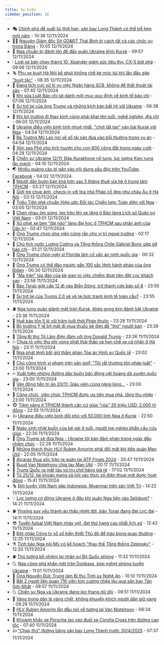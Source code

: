 ```yaml
---
title: Sự kiện
sidebar_position: 16
---
```


<!-- dantri-su-kien:START -->
- 🎭 [Chính phủ đề xuất lùi thời hạn, sân bay Long Thành có thể trễ hẹn một năm](https://dantri.com.vn/xa-hoi/chinh-phu-de-xuat-lui-thoi-han-san-bay-long-thanh-co-the-tre-hen-mot-nam-20241112173350763.htm) - 10:36 12/11/2024
- 👨‍🏫 [Nguyên Giám đốc Sở GD&amp;ĐT Thái Bình bị cách tất cả các chức vụ trong Đảng](https://dantri.com.vn/xa-hoi/nguyen-giam-doc-so-gddt-thai-binh-bi-cach-tat-ca-cac-chuc-vu-trong-dang-20241112163518795.htm) - 10:05 12/11/2024
- 🌮 [Nga chuẩn bị đánh lớn để đẩy quân Ukraine khỏi Kursk](https://dantri.com.vn/the-gioi/nga-chuan-bi-danh-lon-de-day-quan-ukraine-khoi-kursk-20241112151850955.htm) - 09:57 12/11/2024
- 🕯 [Loạt xe bán chạy tháng 10: Xpander giảm sức tiêu thụ, CX-5 bứt phá](https://dantri.com.vn/o-to-xe-may/loat-xe-ban-chay-thang-10-xpander-giam-suc-tieu-thu-cx-5-but-pha-20241112104619982.htm) - 09:06 12/11/2024
- 🪜 [Phụ xe buýt Hà Nội kể phút khống chế kẻ móc túi khi lần đầu gặp &quot;buýt tặc&quot;](https://dantri.com.vn/lao-dong-viec-lam/phu-xe-buyt-ha-noi-ke-phut-khong-che-ke-moc-tui-khi-lan-dau-gap-buyt-tac-20241112142146032.htm) - 08:35 12/11/2024
- 🐘 [Đang tích cực xử lý vụ việc Ngân hàng SCB, không để thất thoát tài sản](https://dantri.com.vn/xa-hoi/dang-tich-cuc-xu-ly-vu-viec-ngan-hang-scb-khong-de-that-thoat-tai-san-20241111224505617.htm) - 07:45 12/11/2024
- 🤔 [Khi sửa Luật Báo chí sẽ dành một mục quy định về kinh tế báo chí](https://dantri.com.vn/xa-hoi/khi-sua-luat-bao-chi-se-danh-mot-muc-quy-dinh-ve-kinh-te-bao-chi-20241112132858093.htm) - 07:06 12/11/2024
- 🧠 [Sự trở lại của ông Trump và những kịch bản bất lợi với Ukraine](https://dantri.com.vn/the-gioi/su-tro-lai-cua-ong-trump-va-nhung-kich-ban-bat-loi-voi-ukraine-20241112132301917.htm) - 06:38 12/11/2024
- 📝 [Khi bộ trưởng đi thay kính cũng phải khai tên tuổi, nghề nghiệp, địa chỉ](https://dantri.com.vn/xa-hoi/khi-bo-truong-di-thay-kinh-cung-phai-khai-ten-tuoi-nghe-nghiep-dia-chi-20241112122148763.htm) - 06:03 12/11/2024
- 🦏 [Ukraine điều viện binh tinh nhuệ nhất, &quot;chơi tất tay&quot; ván bài Kursk với Nga](https://dantri.com.vn/the-gioi/ukraine-dieu-vien-binh-tinh-nhue-nhat-choi-tat-tay-van-bai-kursk-voi-nga-20241112112001080.htm) - 04:54 12/11/2024
- 🥰 [Bà Trương Mỹ Lan nói về số tài sản đưa vào bồi thường trong vụ án](https://dantri.com.vn/phap-luat/ba-truong-my-lan-noi-ve-so-tai-san-dua-vao-boi-thuong-trong-vu-an-20241112111808386.htm) - 04:54 12/11/2024
- 🤗 [Xôn xao Phó chủ tịch huyện cho con 600 công đất trong ngày cưới](https://dantri.com.vn/xa-hoi/xon-xao-pho-chu-tich-huyen-cho-con-600-cong-dat-trong-ngay-cuoi-20241112111548978.htm) - 04:28 12/11/2024
- 🌈 [Chiến sự Ukraine 12/11: Đập Kurakhove nổ tung, lực lượng Kiev rung lắc mạnh](https://dantri.com.vn/the-gioi/chien-su-ukraine-1211-dap-kurakhove-no-tung-luc-luong-kiev-rung-lac-manh-20241112103955275.htm) - 04:10 12/11/2024
- 🌏 [Nhiều quảng cáo bị gắn vào nội dung xấu độc trên YouTube, Facebook](https://dantri.com.vn/suc-manh-so/nhieu-quang-cao-bi-gan-vao-noi-dung-xau-doc-tren-youtube-facebook-20241112105844227.htm) - 04:02 12/11/2024
- 💄 [Người dân buôn bán khá hơn sau 5 tháng thuê vỉa hè ở trung tâm TPHCM](https://dantri.com.vn/xa-hoi/nguoi-dan-buon-ban-kha-hon-sau-5-thang-thue-via-he-o-trung-tam-tphcm-20241111214321879.htm) - 03:27 12/11/2024
- 👺 [Giới trẻ chụp ảnh, check-in với tòa nhà Pháp cổ đẹp như châu Âu ở Hà Nội](https://dantri.com.vn/doi-song/gioi-tre-chup-anh-check-in-voi-toa-nha-phap-co-dep-nhu-chau-au-o-ha-noi-20241112074833946.htm) - 03:13 12/11/2024
- 👹 [Triều Tiên phê chuẩn Hiệp ước Đối tác Chiến lược Toàn diện với Nga](https://dantri.com.vn/the-gioi/trieu-tien-phe-chuan-hiep-uoc-doi-tac-chien-luoc-toan-dien-voi-nga-20241112095006058.htm) - 03:05 12/11/2024
- 🌊 [Chen nhau ôm súng, leo trèo lên xe tăng ở Bảo tàng Lịch sử Quân sự Việt Nam](https://dantri.com.vn/du-lich/chen-nhau-om-sung-leo-treo-len-xe-tang-o-bao-tang-lich-su-quan-su-viet-nam-20241112095147549.htm) - 03:01 12/11/2024
- 🤠 [Xử phạt xe ben &quot;đại náo&quot; làng đại học ở TPHCM sau phản ánh của Dân trí](https://dantri.com.vn/xa-hoi/xu-phat-xe-ben-dai-nao-lang-dai-hoc-o-tphcm-sau-phan-anh-cua-dan-tri-20241112093729254.htm) - 02:47 12/11/2024
- 🎊 [Ông Trump chọn ứng viên cứng rắn cho vị trí ngoại trưởng](https://dantri.com.vn/the-gioi/ong-trump-chon-ung-vien-cung-ran-cho-vi-tri-ngoai-truong-20241112091744638.htm) - 02:17 12/11/2024
- 🐘 [Chủ tịch nước Lương Cường và Tổng thống Chile Gabriel Boric gặp gỡ báo chí](https://dantri.com.vn/xa-hoi/chu-tich-nuoc-luong-cuong-va-tong-thong-chile-gabriel-boric-gap-go-bao-chi-20241112082031434.htm) - 01:21 12/11/2024
- 💂 [Ông Trump chọn nghị sĩ Florida làm cố vấn an ninh quốc gia](https://dantri.com.vn/the-gioi/ong-trump-chon-nghi-si-florida-lam-co-van-an-ninh-quoc-gia-20241112072603079.htm) - 00:32 12/11/2024
- 👹 [Ông Trump có thể đảo ngược gần 100 sắc lệnh hành pháp của ông Biden](https://dantri.com.vn/the-gioi/ong-trump-co-the-dao-nguoc-gan-100-sac-lenh-hanh-phap-cua-ong-biden-20241112072653132.htm) - 00:30 12/11/2024
- 🦒 [&quot;Ma trận&quot; lừa đảo của kẻ gian từ việc chiếm đoạt tiền đặt cọc khách sạn](https://dantri.com.vn/du-lich/ma-tran-lua-dao-cua-ke-gian-tu-viec-chiem-doat-tien-dat-coc-khach-san-20241111200234062.htm) - 23:56 11/11/2024
- 🗽 [Bão Toraji giật cấp 12 đi vào Biển Đông, trở thành cơn bão số 8](https://dantri.com.vn/xa-hoi/bao-toraji-giat-cap-12-di-vao-bien-dong-tro-thanh-con-bao-so-8-20241112063908118.htm) - 23:55 11/11/2024
- 💄 [Sự trở lại của Trump 2.0 sẽ vẽ lại bức tranh kinh tế toàn cầu?](https://dantri.com.vn/kinh-doanh/su-tro-lai-cua-trump-20-se-ve-lai-buc-tranh-kinh-te-toan-cau-20241102231343173.htm) - 23:55 11/11/2024
- ⛽️ [Nga tung quân giành mặt trận Kursk, khép gọng kìm đánh bật Ukraine](https://dantri.com.vn/the-gioi/nga-tung-quan-gianh-mat-tran-kursk-khep-gong-kim-danh-bat-ukraine-20241111230956826.htm) - 23:36 11/11/2024
- 🥷 [Huế bảo tồn 5 lò vôi trăm tuổi thời Pháp thuộc](https://dantri.com.vn/xa-hoi/hue-bao-ton-5-lo-voi-tram-tuoi-thoi-phap-thuoc-20241111171953055.htm) - 23:28 11/11/2024
- 🤖 [Bộ trưởng Y tế bịt mặt đi mua thuốc kê đơn để &quot;thử&quot; người bán](https://dantri.com.vn/xa-hoi/bo-truong-y-te-bit-mat-di-mua-thuoc-ke-don-de-thu-nguoi-ban-20241111222651943.htm) - 23:26 11/11/2024
- 🌊 [Tổng Bí thư Tô Lâm điện đàm với ông Donald Trump](https://dantri.com.vn/xa-hoi/tong-bi-thu-to-lam-dien-dam-voi-ong-donald-trump-20241112062154049.htm) - 23:26 11/11/2024
- 🔥 [Chưa rõ việc thu phí vùng phát thải thấp và hạn chế xe cá nhân ở Hà Nội](https://dantri.com.vn/xa-hoi/chua-ro-viec-thu-phi-vung-phat-thai-thap-va-han-che-xe-ca-nhan-o-ha-noi-20241111095952022.htm) - 23:11 11/11/2024
- 🦏 [Nga phát lệnh bắt giữ thẩm phán Tòa án Hình sự Quốc tế](https://dantri.com.vn/the-gioi/nga-phat-lenh-bat-giu-tham-phan-toa-an-hinh-su-quoc-te-20241112055930080.htm) - 23:02 11/11/2024
- 🐘 [Chủ công trình vi phạm trên sân golf: &quot;Tôi rất thượng tôn pháp luật&quot;](https://dantri.com.vn/xa-hoi/chu-cong-trinh-vi-pham-tren-san-golf-toi-rat-thuong-ton-phap-luat-20241111205144314.htm) - 23:00 11/11/2024
- 🔥 [Xuất hiện những đường dây buôn bán động vật hoang dã xuyên quốc gia](https://dantri.com.vn/phap-luat/xuat-hien-nhung-duong-day-buon-ban-dong-vat-hoang-da-xuyen-quoc-gia-20241111150032700.htm) - 23:00 11/11/2024
- 💼 [Vận động tiền tri ân 20/11: Giáo viên cũng nặng lòng...](https://dantri.com.vn/giao-duc/van-dong-tien-tri-an-2011-giao-vien-cung-nang-long-20241111155256687.htm) - 23:00 11/11/2024
- 🚀 [Công chức, viên chức TPHCM được ưu tiên mua nhà, tăng thu nhập](https://dantri.com.vn/lao-dong-viec-lam/cong-chuc-vien-chuc-tphcm-duoc-uu-tien-mua-nha-tang-thu-nhap-20241111004902867.htm) - 23:00 11/11/2024
- 🐵 [Tiệm vàng ở TPHCM thành căn cứ giúp &quot;rửa&quot; 20 triệu USD, 2.000 tỷ đồng](https://dantri.com.vn/phap-luat/tiem-vang-o-tphcm-thanh-can-cu-giup-rua-20-trieu-usd-2000-ty-dong-20241111155255881.htm) - 22:55 11/11/2024
- 👍 [Ukraine điều viện binh đối phó với 50.000 lính Nga ở Kursk](https://dantri.com.vn/the-gioi/ukraine-dieu-vien-binh-doi-pho-voi-50000-linh-nga-o-kursk-20241112052125040.htm) - 22:50 11/11/2024
- 🚦 [Ngày sinh nhật buồn của bé gái 4 tuổi, người mẹ nghèo khẩn cầu cứu giúp](https://dantri.com.vn/tam-long-nhan-ai/ngay-sinh-nhat-buon-cua-be-gai-4-tuoi-nguoi-me-ngheo-khan-cau-cuu-giup-20241108191211058.htm) - 22:30 11/11/2024
- 🥸 [Ông Trump sẽ đưa Nga - Ukraine tới bàn đàm phán trong ngày đầu nhậm chức](https://dantri.com.vn/the-gioi/ong-trump-se-dua-nga-ukraine-toi-ban-dam-phan-trong-ngay-dau-nham-chuc-20241111182908464.htm) - 22:28 11/11/2024
- 🥷 [Những thách thức HLV Ruben Amorim phải đối mặt khi tiếp quản Man Utd](https://dantri.com.vn/the-thao/nhung-thach-thuc-hlv-ruben-amorim-phai-doi-mat-khi-tiep-quan-man-utd-20241111202624798.htm) - 22:05 11/11/2024
- 🤡 [Alcaraz thua sốc trận ra quân tại ATP Finals 2024](https://dantri.com.vn/the-thao/alcaraz-thua-soc-tran-ra-quan-tai-atp-finals-2024-20241112034402020.htm) - 20:47 11/11/2024
- 🥳 [Ruud Van Nistelrooy chia tay Man Utd](https://dantri.com.vn/the-thao/ruud-van-nistelrooy-chia-tay-man-utd-20241112031552143.htm) - 20:17 11/11/2024
- 🤩 [Trung Quốc ra mắt tàu vũ trụ chở hàng giá rẻ](https://dantri.com.vn/khoa-hoc-cong-nghe/trung-quoc-ra-mat-tau-vu-tru-cho-hang-gia-re-20241111142351272.htm) - 17:02 11/11/2024
- 🎡 [Từ 25/12, tài khoản mạng xã hội xác thực số điện thoại mới được hoạt động](https://dantri.com.vn/suc-manh-so/tu-2512-tai-khoan-mang-xa-hoi-xac-thuc-so-dien-thoai-moi-duoc-hoat-dong-20241111223847183.htm) - 15:41 11/11/2024
- 🪜 [Đội tuyển Việt Nam gặp Indonesia, Myanmar trên sân Việt Trì](https://dantri.com.vn/the-thao/doi-tuyen-viet-nam-gap-indonesia-myanmar-tren-san-viet-tri-20241111212147614.htm) - 14:22 11/11/2024
- 💡 [Lực lượng cơ động Ukraine ở đâu khi quân Nga tiến vào Selidove?](https://dantri.com.vn/the-gioi/luc-luong-co-dong-ukraine-o-dau-khi-quan-nga-tien-vao-selidove-20241111175050202.htm) - 14:21 11/11/2024
- ⛽️ [Yinxing suy yếu thành áp thấp nhiệt đới, bão Toraji đang đạt cực đại](https://dantri.com.vn/xa-hoi/yinxing-suy-yeu-thanh-ap-thap-nhiet-doi-bao-toraji-dang-dat-cuc-dai-20241111210103169.htm) - 14:11 11/11/2024
- 😎 [Tuyển futsal Việt Nam nhảy vọt, đạt thứ hạng cao nhất lịch sử](https://dantri.com.vn/the-thao/tuyen-futsal-viet-nam-nhay-vot-dat-thu-hang-cao-nhat-lich-su-20241111194252781.htm) - 12:42 11/11/2024
- 🗽 [Đột nhập Công ty xổ số kiến thiết Thủ đô để tráo bóng quay thưởng](https://dantri.com.vn/phap-luat/dot-nhap-cong-ty-xo-so-kien-thiet-thu-do-de-trao-bong-quay-thuong-20241111190545087.htm) - 12:25 11/11/2024
- ⚗️ [Tình báo Nga nói Mỹ có kế hoạch &quot;thay thế Tổng thống Zelensky&quot;](https://dantri.com.vn/the-gioi/tinh-bao-nga-noi-my-co-ke-hoach-thay-the-tong-thong-zelensky-20241111181049848.htm) - 12:20 11/11/2024
- ⛽️ [Thủ tướng bổ nhiệm lại nhân sự Bộ Quốc phòng](https://dantri.com.vn/xa-hoi/thu-tuong-bo-nhiem-lai-nhan-su-bo-quoc-phong-20241111181352227.htm) - 11:32 11/11/2024
- 🌜 [Nga công phá khắp mặt trận Donbass, bóp nghẹt phòng tuyến Ukraine](https://dantri.com.vn/the-gioi/nga-cong-pha-khap-mat-tran-donbass-bop-nghet-phong-tuyen-ukraine-20241111145621392.htm) - 11:01 11/11/2024
- 🦩 [Ông Nguyễn Đức Trung làm Bí thư Tỉnh ủy Nghệ An](https://dantri.com.vn/xa-hoi/ong-nguyen-duc-trung-lam-bi-thu-tinh-uy-nghe-an-20241111165552002.htm) - 10:10 11/11/2024
- 🦒 [Bắt 2 người liên quan 716 viên kim cương nhập lậu qua sân bay Tân Sơn Nhất](https://dantri.com.vn/phap-luat/bat-2-nguoi-lien-quan-716-vien-kim-cuong-nhap-lau-qua-san-bay-tan-son-nhat-20241111165159559.htm) - 09:57 11/11/2024
- 🌜 [Chiến sự Nga và Ukraine đang leo thang dữ dội](https://dantri.com.vn/the-gioi/chien-su-nga-va-ukraine-dang-leo-thang-du-doi-20241111103100315.htm) - 09:51 11/11/2024
- 🐎 [Vàng trong dân là vàng chết, không khuyến khích người dân giữ vàng](https://dantri.com.vn/kinh-doanh/vang-trong-dan-la-vang-chet-khong-khuyen-khich-nguoi-dan-giu-vang-20241111155031797.htm) - 09:29 11/11/2024
- 🌋 [HLV Ruben Amorim lần đầu nói về tương lai Van Nistelrooy](https://dantri.com.vn/the-thao/hlv-ruben-amorim-lan-dau-noi-ve-tuong-lai-van-nistelrooy-20241111111216118.htm) - 08:34 11/11/2024
- 🧰 [Khoảnh khắc xe Porsche lao vào đuôi xe Corolla Cross trên đường cao tốc](https://dantri.com.vn/o-to-xe-may/khoanh-khac-xe-porsche-lao-vao-duoi-xe-corolla-cross-tren-duong-cao-toc-20241111142715274.htm) - 07:40 11/11/2024
- 👍 [&quot;Chạy thử&quot; đường băng sân bay Long Thành trước 30/4/2025](https://dantri.com.vn/xa-hoi/chay-thu-duong-bang-san-bay-long-thanh-truoc-3042025-20241111143020277.htm) - 07:37 11/11/2024<!-- dantri-su-kien:END -->
